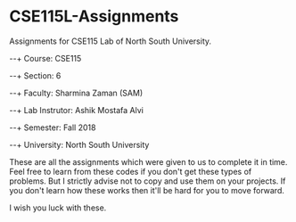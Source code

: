 # CSE115L-Assignments
Assignments for CSE115 Lab of North South University. 

   --+ Course: CSE115
   
   --+ Section: 6
   
   --+ Faculty: Sharmina Zaman (SAM)

   --+ Lab Instrutor: Ashik Mostafa Alvi

   --+ Semester: Fall 2018

   --+ University: North South University

These are all the assignments which were given to us to complete it in time. Feel free to learn from these codes if you don't get these types of problems. But I strictly advise not to copy and use them on your projects. If you don't learn how these works then it'll be hard for you to move forward.

I wish you luck with these.
